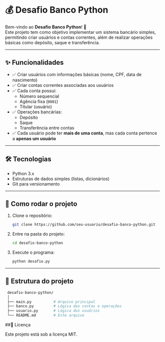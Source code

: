 # 💰 Desafio Banco Python

Bem-vindo ao **Desafio Banco Python**! 🏦  
Este projeto tem como objetivo implementar um sistema bancário simples, permitindo criar usuários e contas correntes, além de realizar operações básicas como depósito, saque e transferência.

---

## ✨ Funcionalidades

- ✅ Criar usuários com informações básicas (nome, CPF, data de nascimento)  
- ✅ Criar contas correntes associadas aos usuários  
- ✅ Cada conta possui:
  - Número sequencial
  - Agência fixa (`0001`)
  - Titular (usuário)  
- ✅ Operações bancárias:
  - Depósito
  - Saque
  - Transferência entre contas  
- ✅ Cada usuário pode ter **mais de uma conta**, mas cada conta pertence a **apenas um usuário**

---

## 🛠 Tecnologias

- Python 3.x  
- Estruturas de dados simples (listas, dicionários)  
- Git para versionamento  

---

## 🚀 Como rodar o projeto

1. Clone o repositório:
   ```bash
   git clone https://github.com/seu-usuario/desafio-banco-python.git
2. Entre na pasta do projeto:
   ```bash
   cd desafio-banco-python
3. Execute o programa:
   ```bash
   python desafio.py

---

## 📌 Estrutura do projeto

   ```bash
    desafio-banco-python/
    │
    ├── main.py          # Arquivo principal
    ├── banco.py         # Lógica das contas e operações
    ├── usuario.py       # Lógica dos usuários
    └── README.md        # Este arquivo

   ```
##📄 Licença

Este projeto está sob a licença MIT.



